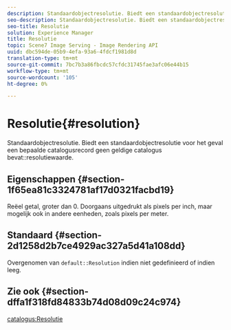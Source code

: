 ```yaml
---
description: Standaardobjectresolutie. Biedt een standaardobjectresolutie voor het geval een bepaalde catalogusrecord geen geldige waarde voor Resolutie van catalogus bevat.
seo-description: Standaardobjectresolutie. Biedt een standaardobjectresolutie voor het geval een bepaalde catalogusrecord geen geldige waarde voor Resolutie van catalogus bevat.
seo-title: Resolutie
solution: Experience Manager
title: Resolutie
topic: Scene7 Image Serving - Image Rendering API
uuid: dbc594de-05b9-4efa-93a6-4fdcf1981d8d
translation-type: tm+mt
source-git-commit: 7bc7b3a86fbcdc57cfdc31745fae3afc06e44b15
workflow-type: tm+mt
source-wordcount: '105'
ht-degree: 0%

---
```



# Resolutie{#resolution}

Standaardobjectresolutie. Biedt een standaardobjectresolutie voor het geval een bepaalde catalogusrecord geen geldige catalogus bevat::resolutiewaarde.

## Eigenschappen {#section-1f65ea81c3324781af17d0321facbd19}

Reëel getal, groter dan 0. Doorgaans uitgedrukt als pixels per inch, maar mogelijk ook in andere eenheden, zoals pixels per meter.

## Standaard {#section-2d1258d2b7ce4929ac327a5d41a108dd}

Overgenomen van `default::Resolution` indien niet gedefinieerd of indien leeg.

## Zie ook {#section-dffa1f318fd84833b74d08d09c24c974}

[catalogus:Resolutie](../../../../../is-api/image-catalog/image-serving-api-ref/c-image-catalog-reference/c-image-svg-data-reference/c-image-data-reference/r-resolution-cat.md#reference-de489f5f36b64bd0831749546f8728e1)
